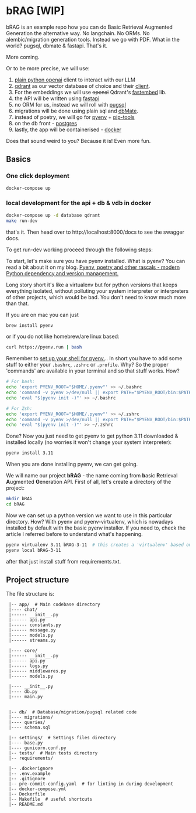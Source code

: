 # bRAG [WIP]
bRAG is an example repo how you can do Basic Retrieval Augmented Generation the alternative way. 
No langchain. No ORMs. No alembic/migration generation tools.
Instead we go with PDF. What in the world? pugsql, dbmate & fastapi. That's it. 

More coming.

Or to be more precise, we will use:

1. [plain python openai](https://github.com/openai/openai-python) client to interact with our LLM
2. [qdrant](https://qdrant.tech/) as our vector database of choice and their [client](https://github.com/qdrant/qdrant-client).
3.  For the embeddings we will use ~~openai~~ Qdrant's [fastembed](https://github.com/qdrant/fastembed) lib. 
4. the API will be written using [fastapi](https://github.com/tiangolo/fastapi)
5. no ORM for us, instead we will roll with [pugsql](https://github.com/mcfunley/pugsql)
6. migrations will be done using plain sql and [dbMate](https://github.com/mcfunley/pugsql).
7. instead of poetry, we will go for [pyenv](https://github.com/pyenv/pyenv) + [pip-tools](https://github.com/jazzband/pip-tools)
8. on the db front - [postgres](https://www.postgresql.org/)
9. lastly, the app will be containerised - [docker](https://www.docker.com/)

Does that sound weird to you? Because it is! Even more fun.

## Basics

### One click deployment
```bash
docker-compose up
```

### local development for the api + db & vdb in docker
```bash
docker-compose up -d database qdrant
make run-dev
```
that's it. Then head over to http://localhost:8000/docs to see the swagger docs.

To get run-dev working proceed through the following steps:

To start, let's make sure you have pyenv installed. What is pyenv? You can read a bit about it on my blog.
[Pyenv, poetry and other rascals - modern Python dependency and version management.](https://grski.pl/pyenv-en)

Long story short it's like a virtualenv but for python versions that keeps everything isolated, without polluting your system interpreter or interpreters of other projects, which would be bad. You don't need to know much more than that.

If you are on mac you can just 
```bash
brew install pyenv
```

or if you do not like homebrew/are linux based:

```bash
curl https://pyenv.run | bash
```

Remember to [set up your shell for pyenv.](https://github.com/pyenv/pyenv#set-up-your-shell-environment-for-pyenv)..
In short you have to add some stuff to either your `.bashrc`, `.zshrc` or `.profile`. Why? So the proper 'commands' are available in your terminal and so that stuff works. How?

```bash
# For bash:
echo 'export PYENV_ROOT="$HOME/.pyenv"' >> ~/.bashrc
echo 'command -v pyenv >/dev/null || export PATH="$PYENV_ROOT/bin:$PATH"' >> ~/.bashrc
echo 'eval "$(pyenv init -)"' >> ~/.bashrc

# For Zsh:
echo 'export PYENV_ROOT="$HOME/.pyenv"' >> ~/.zshrc
echo 'command -v pyenv >/dev/null || export PATH="$PYENV_ROOT/bin:$PATH"' >> ~/.zshrc
echo 'eval "$(pyenv init -)"' >> ~/.zshrc
```
Done? Now you just need to get pyenv to get python 3.11 downloaded & installed locally (no worries it won't change your system interpreter):

```bash
pyenv install 3.11
```
When you are done installing pyenv, we can get going.

We will name our project **bRAG** - the name coming from **b**asic **R**etrieval **A**ugmented **G**eneration API.
First of all, let's create a directory of the project:

```bash
mkdir bRAG
cd bRAG
```

Now we can set up a python version we want to use in this particular directory. How? With pyenv and pyenv-virtualenv, which is nowadays installed by default with the basic pyenv installer. If you need to, check the article I referred before to understand what's happening.

```bash
pyenv virtualenv 3.11 bRAG-3-11  # this creates a 'virtualenv' based on python 3.11 named bRAG-3-11
pyenv local bRAG-3-11
```

after that just install stuff from requirements.txt.


## Project structure

The file structure is:
```
 |-- app/  # Main codebase directory
 |---- chat/
 |------ __init__.py
 |------ api.py
 |------ constants.py
 |------ message.py
 |------ models.py
 |------ streams.py
 
 |---- core/
 |------ __init__.py
 |------ api.py
 |------ logs.py
 |------ middlewares.py
 |------ models.py
 
 |---- __init__.py
 |---- db.py
 |---- main.py
 
 
 |-- db/  # Database/migration/pugsql related code
 |---- migrations/
 |---- queries/
 |---- schema.sql
 
 |-- settings/  # Settings files directory
 |---- base.py
 |---- gunicorn.conf.py
 |-- tests/  # Main tests directory
 |-- requirements/
 
 |-- .dockerignore
 |-- .env.example
 |-- .gitignore
 |-- pre-commit-config.yaml  # for linting in during development
 |-- docker-compose.yml
 |-- Dockerfile
 |-- Makefile  # useful shortcuts
 |-- README.md
```
